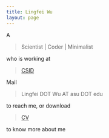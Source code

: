 ```yaml
---
title: Lingfei Wu
layout: page
---
```


A

> Scientist | Coder | Minimalist

who is working at 

> [CSID](https://csid.asu.edu)

Mail 

> Lingfei DOT Wu AT asu DOT edu

to reach me, or download 

> [CV](http://lingfeiwu.github.io/lingfeiwu.pdf)

to know more about me